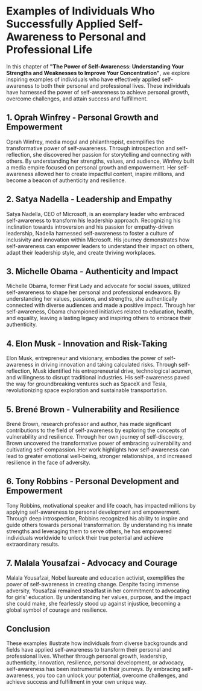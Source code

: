 Examples of Individuals Who Successfully Applied Self-Awareness to Personal and Professional Life
==========================================================================================================

In this chapter of **"The Power of Self-Awareness: Understanding Your Strengths and Weaknesses to Improve Your Concentration"**, we explore inspiring examples of individuals who have effectively applied self-awareness to both their personal and professional lives. These individuals have harnessed the power of self-awareness to achieve personal growth, overcome challenges, and attain success and fulfillment.

**1. Oprah Winfrey - Personal Growth and Empowerment**
------------------------------------------------------

Oprah Winfrey, media mogul and philanthropist, exemplifies the transformative power of self-awareness. Through introspection and self-reflection, she discovered her passion for storytelling and connecting with others. By understanding her strengths, values, and audience, Winfrey built a media empire focused on personal growth and empowerment. Her self-awareness allowed her to create impactful content, inspire millions, and become a beacon of authenticity and resilience.

**2. Satya Nadella - Leadership and Empathy**
---------------------------------------------

Satya Nadella, CEO of Microsoft, is an exemplary leader who embraced self-awareness to transform his leadership approach. Recognizing his inclination towards introversion and his passion for empathy-driven leadership, Nadella harnessed self-awareness to foster a culture of inclusivity and innovation within Microsoft. His journey demonstrates how self-awareness can empower leaders to understand their impact on others, adapt their leadership style, and create thriving workplaces.

**3. Michelle Obama - Authenticity and Impact**
-----------------------------------------------

Michelle Obama, former First Lady and advocate for social issues, utilized self-awareness to shape her personal and professional endeavors. By understanding her values, passions, and strengths, she authentically connected with diverse audiences and made a positive impact. Through her self-awareness, Obama championed initiatives related to education, health, and equality, leaving a lasting legacy and inspiring others to embrace their authenticity.

**4. Elon Musk - Innovation and Risk-Taking**
---------------------------------------------

Elon Musk, entrepreneur and visionary, embodies the power of self-awareness in driving innovation and taking calculated risks. Through self-reflection, Musk identified his entrepreneurial drive, technological acumen, and willingness to disrupt traditional industries. His self-awareness paved the way for groundbreaking ventures such as SpaceX and Tesla, revolutionizing space exploration and sustainable transportation.

**5. Brené Brown - Vulnerability and Resilience**
-------------------------------------------------

Brené Brown, research professor and author, has made significant contributions to the field of self-awareness by exploring the concepts of vulnerability and resilience. Through her own journey of self-discovery, Brown uncovered the transformative power of embracing vulnerability and cultivating self-compassion. Her work highlights how self-awareness can lead to greater emotional well-being, stronger relationships, and increased resilience in the face of adversity.

**6. Tony Robbins - Personal Development and Empowerment**
----------------------------------------------------------

Tony Robbins, motivational speaker and life coach, has impacted millions by applying self-awareness to personal development and empowerment. Through deep introspection, Robbins recognized his ability to inspire and guide others towards personal transformation. By understanding his innate strengths and leveraging them to serve others, he has empowered individuals worldwide to unlock their true potential and achieve extraordinary results.

**7. Malala Yousafzai - Advocacy and Courage**
----------------------------------------------

Malala Yousafzai, Nobel laureate and education activist, exemplifies the power of self-awareness in creating change. Despite facing immense adversity, Yousafzai remained steadfast in her commitment to advocating for girls' education. By understanding her values, purpose, and the impact she could make, she fearlessly stood up against injustice, becoming a global symbol of courage and resilience.

**Conclusion**
--------------

These examples illustrate how individuals from diverse backgrounds and fields have applied self-awareness to transform their personal and professional lives. Whether through personal growth, leadership, authenticity, innovation, resilience, personal development, or advocacy, self-awareness has been instrumental in their journeys. By embracing self-awareness, you too can unlock your potential, overcome challenges, and achieve success and fulfillment in your own unique way.

